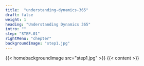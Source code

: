 ```yaml
---
title:  "understanding-dynamics-365"
draft: false
weight: 1
heading: "Understanding Dynamics 365"
intro: ""
step: "STEP.01"
rightMenu: "chepter"
backgroundImage: "step1.jpg"
---
```

{{< homebackgroundimage src="step1.jpg" >}}
{{< content >}}
<!-- Intro -->
<!-- マイクロソフト社が開発した顧客関係管理（単に顧客管理またはCRMとも呼ぶ）のシステムがDynamics 365です。関係管理と言っても、特別なシステムではありません。社内の顧客情報を一元化して、現場とマネージャーで、営業やサービスの状況を、簡単に把握できるようにします。エクセルの一覧より便利で、受注確度の高い見込み客を知ったり、売上の予測を行うこともできます。企業活動を支援するための強力な道具がDynamics 365のです。

世の中に様々な顧客管理の製品がある中で、Dynamics 365は以下の特徴があります。

* 顧客との関係を全社一貫で強固に築ける、豊富な機能
* オフィス製品（エクセル・ワード・アウトルック）との相性が抜群で、業務の効率化に直結
* 強力なカスタマイズと外部接続機能で、将来の機能拡張や連携に対応
* この分野でのトップシェア製品につき長期にわたり安心
* リーズナブルな利用料（一人当たり一ヵ月数百円から）

ここでは、CRM システムとしての Dynamics 365 や導入前に決めるべき重要事項、各シーンでの利用シナリオなどをご紹介します。 -->